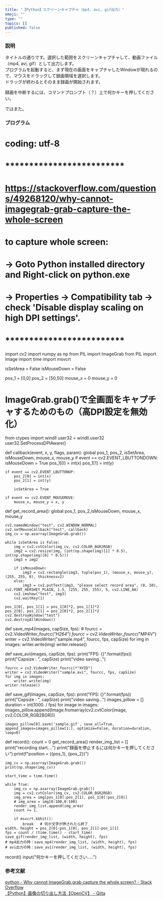 ```yaml
---
title: "【Python】スクリーンキャプチャ（mp4, avi, gif出力）"
emoji: ""
type: ""
topics: []
published: false
---
```


### 説明

タイトルの通りです。選択した範囲をスクリーンキャプチャして、動画ファイル（mp4, avi, gif）として出力します。  
プログラムを起動すると、まず現在の画面をキャプチャしたWindowが現れるので、マウスをドラッグして録画領域を選択します。  
ドラッグが終わるとそのまま録画が開始されます。

録画を中断するには、コマンドプロンプト（？）上で何かキーを押してください。

ではまた。  
  
### プログラム

# coding: utf-8

#  *************************
#  https://stackoverflow.com/questions/49268120/why-cannot-imagegrab-grab-capture-the-whole-screen
# to capture whole screen:
# -> Goto Python installed directory and Right-click on python.exe
# -> Properties -> Compatibility tab -> check 'Disable display scaling on high DPI settings'.
#  *************************

import cv2
import numpy as np
from PIL import ImageGrab
from PIL import Image
import time
import msvcrt

isSetArea = False
isMouseDown = False

pos_1 = [0,0]
pos_2 = [50,50]
mouse_x = 0
mouse_y = 0

# ImageGrab.grab()で全画面をキャプチャするためのもの（高DPI設定を無効化）
from ctypes import windll
user32 = windll.user32
user32.SetProcessDPIAware()


def callback(event, x, y, flags, param):
    global pos_1, pos_2, isSetArea, isMouseDown, mouse_x, mouse_y
    if event == cv2.EVENT_LBUTTONDOWN:
        isMouseDown = True
        pos_1[0] = int(x)
        pos_1[1]  = int(y)

    if event == cv2.EVENT_LBUTTONUP:
        pos_2[0] = int(x)
        pos_2[1] = int(y)

        isSetArea = True

    if event == cv2.EVENT_MOUSEMOVE:
        mouse_x, mouse_y = x, y


def get_record_area():
    global pos_1, pos_2,isMouseDown, mouse_x, mouse_y

    cv2.namedWindow("test", cv2.WINDOW_NORMAL)
    cv2.setMouseCallback("test", callback)
    img_cv = np.asarray(ImageGrab.grab())

    while isSetArea is False:
        img = cv2.cvtColor(img_cv, cv2.COLOR_BGR2RGB)
        img2 = cv2.resize(img, (int(np.shape(img)[1] * 0.5), int(np.shape(img)[0] * 0.5)))
        img3 = img2

        if isMouseDown:
            img3 = cv2.rectangle(img3, tuple(pos_1), (mouse_x, mouse_y), (255, 255, 0), thickness=2)
        else:
            img3 = cv2.putText(img3, "please select record area", (0, 50), cv2.FONT_HERSHEY_PLAIN, 1.5, (255, 255, 255), 5, cv2.LINE_AA)
        cv2.imshow("test", img3)
        cv2.waitKey(1)

    pos_1[0], pos_1[1] = pos_1[0]*2, pos_1[1]*2
    pos_2[0], pos_2[1] = pos_2[0]*2, pos_2[1]*2    
    cv2.destroyWindow("test")
    cv2.destroyAllWindows()


def save_mp4(images, capSize, fps):
    # fourcc = cv2.VideoWriter_fourcc(*"H264")
    fourcc = cv2.VideoWriter_fourcc(*"MP4V")
    writer = cv2.VideoWriter("sample.mp4", fourcc, fps, capSize)
    for img in images:
        writer.write(img)
    writer.release()


def save_avi(images, capSize, fps):
    print("FPS: {}".format(fps))
    print("Capsize : ", capSize)
    print("video saving...")

    fourcc = cv2.VideoWriter_fourcc(*"XVID")
    writer = cv2.VideoWriter("sample.avi", fourcc, fps, capSize)
    for img in images:
        writer.write(img)
    writer.release()


def save_gif(images, capSize, fps):
    print("FPS: {}".format(fps))
    print("Capsize : ", capSize)
    print("video saving...")
    images_pillow = []
    duration = int(1000. / fps)
    for image in images:
        images_pillow.append(Image.fromarray(cv2.cvtColor(image, cv2.COLOR_RGB2BGR)))

    images_pillow[0].save('sample.gif', save_all=True, append_images=images_pillow[1:], optimize=False, duration=duration, loop=0)


def record():
    count = 0
    get_record_area()
    render_img_list = []
    print("recording start....")
    print("録画を停止するには何かキーを押してください")
    print(f"position = ({pos_1}, {pos_2})")
    
    img_cv = np.asarray(ImageGrab.grab())
    print(np.shape(img_cv))

    start_time = time.time()

    while True:
        img_cv = np.asarray(ImageGrab.grab())
        img = cv2.cvtColor(img_cv, cv2.COLOR_BGR2RGB)
        img_area = img[pos_1[0]:pos_2[1], pos_1[0]:pos_2[0]]
        # img_area = img[0:100,0:100]
        render_img_list.append(img_area)
        count += 1.

        if msvcrt.kbhit():
            break   # 何か文字が押されたら終了
    width, height = pos_2[0]-pos_1[0], pos_2[1]-pos_1[1]
    fps = count / (time.time() - start_time)
    save_gif(render_img_list, (width, height), fps)
    # mp4出力の時：save_mp4(render_img_list, (width, height), fps)
    # avi出力の時：save_avi(render_img_list, (width, height), fps)

record()
input("何かキーを押してください.....")
  
  
### 参考文献

[python - Why cannot ImageGrab.grab capture the whole screen? - Stack Overflow](https://stackoverflow.com/questions/49268120/why-cannot-imagegrab-grab-capture-the-whole-screen)  
[【Python】画像の切り出し方法【OpenCV】 - Qiita](https://qiita.com/ikanamazu/items/d752225a0a9834ce0d41)  